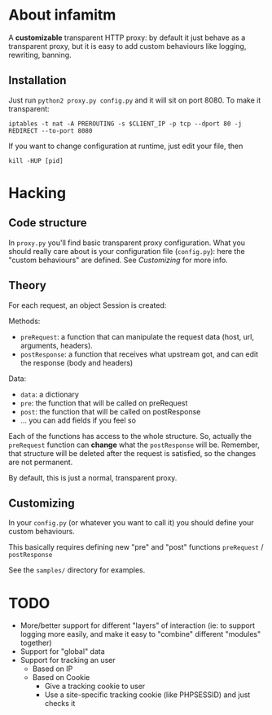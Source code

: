 About infamitm
======================

A **customizable** transparent HTTP proxy: by default it just behave as a transparent proxy, but it is easy to add custom behaviours like logging, rewriting, banning.

Installation
-------------

Just run `python2 proxy.py config.py` and it will sit on port 8080.
To make it transparent:

    iptables -t nat -A PREROUTING -s $CLIENT_IP -p tcp --dport 80 -j REDIRECT --to-port 8080

If you want to change configuration at runtime, just edit your file, then

    kill -HUP [pid]

Hacking
===========

Code structure
---------------

In `proxy.py` you'll find basic transparent proxy configuration. What you
should really care about is your configuration file (`config.py`): here the
"custom behaviours" are defined. See _Customizing_ for more info.

Theory
-------

For each request, an object Session is created:

Methods:
* `preRequest`: a function that can manipulate the request data (host, url,
  arguments, headers).
* `postResponse`: a function that receives what upstream got, and can edit the
  response (body and headers)

Data:
* `data`: a dictionary
* `pre`: the function that will be called on preRequest
* `post`: the function that will be called on postResponse
* ... you can add fields if you feel so

Each of the functions has access to the whole structure. So, actually the
`preRequest` function can **change** what the `postResponse` will be. Remember,
that structure will be deleted after the request is satisfied, so the changes
are not permanent.

By default, this is just a normal, transparent proxy.

Customizing
------------

In your `config.py` (or whatever you want to call it) you should define your
custom behaviours.

This basically requires defining new "pre" and "post" functions `preRequest` /
`postResponse`

See the `samples/` directory for examples.

TODO
=====

* More/better support for different "layers" of interaction (ie: to support
  logging more easily, and make it easy to "combine" different "modules"
  together)
* Support for "global" data
* Support for tracking an user
  - Based on IP
  - Based on Cookie
    + Give a tracking cookie to user
	+ Use a site-specific tracking cookie (like PHPSESSID) and just checks it
